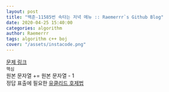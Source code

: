 ```yaml
---  
layout: post  
title: "백준-11585번 속타는 저녁 메뉴 :: Raemerrr`s Github Blog"   
date: 2020-04-25 15:40:00  
categories: algorithm  
author: Raemerrr  
tags: algorithm c++ boj 
cover: "/assets/instacode.png" 
---  
```

<a href="https://www.acmicpc.net/problem/11585" target="_blank">문제 링크</a>     
`핵심`  
원본 문자열 += 원본 문자열 - 1    
정답 표출에 필요한 <a href="https://ko.wikipedia.org/wiki/%EC%9C%A0%ED%81%B4%EB%A6%AC%EB%93%9C_%ED%98%B8%EC%A0%9C%EB%B2%95" target="_blank">유클리드 호제법</a>  
<script src="https://gist.github.com/Raemerrr/53656d3f89f813935f2a188add5ddcc3.js"></script>